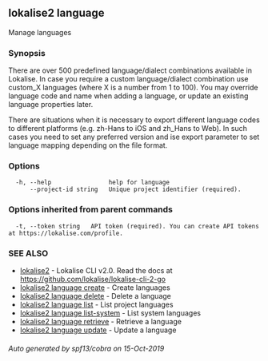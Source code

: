 ## lokalise2 language

Manage languages

### Synopsis

There are over 500 predefined language/dialect combinations available in Lokalise. In case you require a custom language/dialect combination use custom_X languages (where X is a number from 1 to 100). You may override language code and name when adding a language, or update an existing language properties later.

There are situations when it is necessary to export different language codes to different platforms (e.g. zh-Hans to iOS and zh_Hans to Web). In such cases you need to set any preferred version and ise export parameter to set language mapping depending on the file format.


### Options

```
  -h, --help                help for language
      --project-id string   Unique project identifier (required).
```

### Options inherited from parent commands

```
  -t, --token string   API token (required). You can create API tokens at https://lokalise.com/profile.
```

### SEE ALSO

* [lokalise2](lokalise2.md)	 - Lokalise CLI v2.0. Read the docs at https://github.com/lokalise/lokalise-cli-2-go
* [lokalise2 language create](lokalise2_language_create.md)	 - Create languages
* [lokalise2 language delete](lokalise2_language_delete.md)	 - Delete a language
* [lokalise2 language list](lokalise2_language_list.md)	 - List project languages
* [lokalise2 language list-system](lokalise2_language_list-system.md)	 - List system languages
* [lokalise2 language retrieve](lokalise2_language_retrieve.md)	 - Retrieve a language
* [lokalise2 language update](lokalise2_language_update.md)	 - Update a language

###### Auto generated by spf13/cobra on 15-Oct-2019
